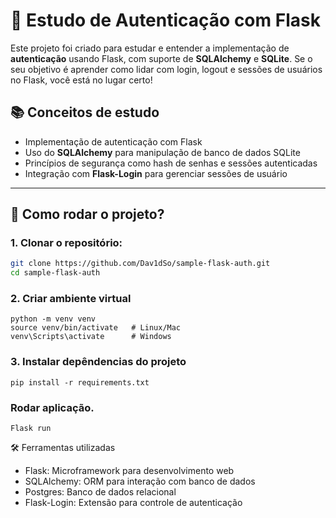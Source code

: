 # 🔐 Estudo de Autenticação com Flask

Este projeto foi criado para estudar e entender a implementação de **autenticação** usando Flask, com suporte de **SQLAlchemy** e **SQLite**. Se o seu objetivo é aprender como lidar com login, logout e sessões de usuários no Flask, você está no lugar certo!

## 📚 Conceitos de estudo

- Implementação de autenticação com Flask
- Uso do **SQLAlchemy** para manipulação de banco de dados SQLite
- Princípios de segurança como hash de senhas e sessões autenticadas
- Integração com **Flask-Login** para gerenciar sessões de usuário

---

## 🚀 Como rodar o projeto?

### 1. Clonar o repositório:
```bash
git clone https://github.com/Dav1dSo/sample-flask-auth.git
cd sample-flask-auth
```
### 2. Criar ambiente virtual
```
python -m venv venv
source venv/bin/activate   # Linux/Mac
venv\Scripts\activate      # Windows
```
### 3. Instalar depêndencias do projeto
```
pip install -r requirements.txt
```

### Rodar aplicação.
```
Flask run
``` 

🛠 Ferramentas utilizadas

- Flask: Microframework para desenvolvimento web
- SQLAlchemy: ORM para interação com banco de dados
- Postgres: Banco de dados relacional
- Flask-Login: Extensão para controle de autenticação

